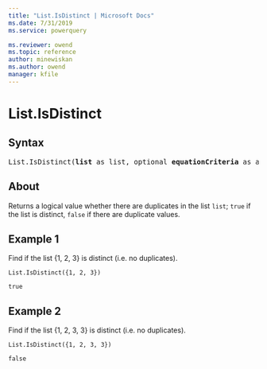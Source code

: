 ```yaml
---
title: "List.IsDistinct | Microsoft Docs"
ms.date: 7/31/2019
ms.service: powerquery

ms.reviewer: owend
ms.topic: reference
author: minewiskan
ms.author: owend
manager: kfile
---
```

# List.IsDistinct

## Syntax

<pre>
List.IsDistinct(<b>list</b> as list, optional <b>equationCriteria</b> as any) as logical 
</pre>
  
## About  
Returns a logical value whether there are duplicates in the list `list`; `true` if the list is distinct, `false` if there are duplicate values. 

## Example 1
Find if the list {1, 2, 3} is distinct (i.e. no duplicates).

```powerquery-m
List.IsDistinct({1, 2, 3})
```

`true`

## Example 2
Find if the list {1, 2, 3, 3} is distinct (i.e. no duplicates).

```powerquery-m
List.IsDistinct({1, 2, 3, 3})
```

`false`
